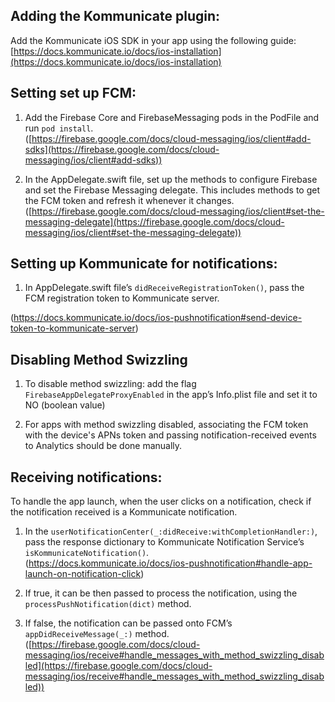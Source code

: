 
## Adding the Kommunicate plugin:

Add the Kommunicate iOS SDK in your  app using the following guide:
[https://docs.kommunicate.io/docs/ios-installation](https://docs.kommunicate.io/docs/ios-installation)

## Setting set up FCM:

1. Add the Firebase Core and FirebaseMessaging pods in the PodFile and run ```pod install```.  
([https://firebase.google.com/docs/cloud-messaging/ios/client#add-sdks](https://firebase.google.com/docs/cloud-messaging/ios/client#add-sdks))  
 

2. In the AppDelegate.swift file, set up the methods to configure Firebase and set the Firebase Messaging delegate. This includes methods to get the FCM token and refresh it whenever it changes.  
([https://firebase.google.com/docs/cloud-messaging/ios/client#set-the-messaging-delegate](https://firebase.google.com/docs/cloud-messaging/ios/client#set-the-messaging-delegate))

## Setting up Kommunicate for notifications:

1.  In AppDelegate.swift file’s ```didReceiveRegistrationToken()```, pass the FCM registration token to Kommunicate server.

(https://docs.kommunicate.io/docs/ios-pushnotification#send-device-token-to-kommunicate-server)  

## Disabling Method Swizzling

1.  To disable method swizzling: add the flag ```FirebaseAppDelegateProxyEnabled``` in the app’s Info.plist file and set it to NO (boolean value)  
    
2.  For apps with method swizzling disabled, associating the FCM token with the device's APNs token and passing notification-received events to Analytics should be done manually.

## Receiving notifications:
To handle the app launch, when the user clicks on a notification, check if the notification received is a Kommunicate notification.

1. In the ```userNotificationCenter(_:didReceive:withCompletionHandler:)```, pass the response dictionary to Kommunicate Notification Service’s ```isKommunicateNotification()```.  
(https://docs.kommunicate.io/docs/ios-pushnotification#handle-app-launch-on-notification-click)  
  
2. If true, it can be then passed to process the notification, using the ```processPushNotification(dict)``` method.  
3. If false, the notification can be passed onto FCM’s ```appDidReceiveMessage(_:)``` method.  
([https://firebase.google.com/docs/cloud-messaging/ios/receive#handle_messages_with_method_swizzling_disabled](https://firebase.google.com/docs/cloud-messaging/ios/receive#handle_messages_with_method_swizzling_disabled)) 
